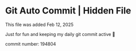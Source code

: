 # Git Auto Commit | Hidden File

This file was added Feb 12, 2025

Just for fun and keeping my daily git commit active 🤪

commit number: 194804

